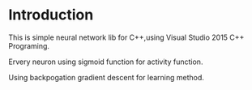 # Introduction

This is simple neural network lib for C++,using Visual Studio 2015 C++ Programing.

Ervery neuron using sigmoid function for activity function. 

Using backpogation gradient descent for learning method.




